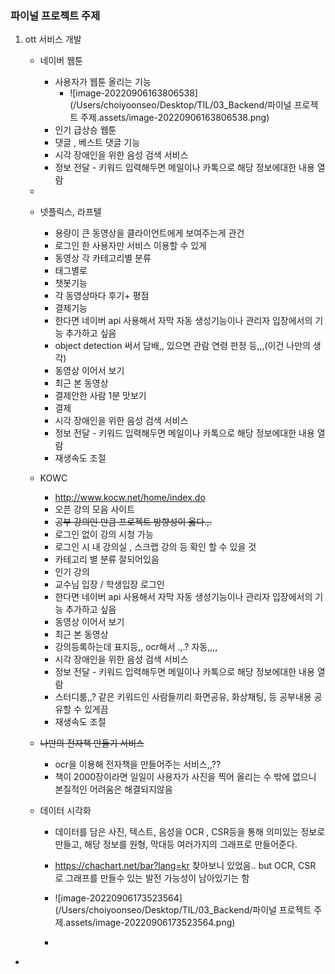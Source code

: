 ### 파이널 프로젝트 주제

1. ott 서비스 개발

   - 네이버 웹툰 

     - 사용자가 웹툰 올리는 기능
       - ![image-20220906163806538](/Users/choiyoonseo/Desktop/TIL/03_Backend/파이널 프로젝트 주제.assets/image-20220906163806538.png)
     - 인기 급상승 웹툰
     - 댓글 , 베스트 댓글 기능
     - 시각 장애인을 위한 음성 검색 서비스
     - 정보 전달 - 키워드 입력해두면  메일이나 카톡으로 해당 정보에대한 내용 열람

   - 

   - 넷플릭스, 라프텔

     - 용량이 큰 동영상을 클라이언트에게 보여주는게 관건
     - 로그인 한 사용자만 서비스 이용할 수 있게
     - 동영상 각 카테고리별 분류
     - 태그별로
     - 챗봇기능
     - 각 동영상마다 후기+ 평점
     - 결제기능
     - 한다면 네이버 api 사용해서 자막 자동 생성기능이나 관리자 입장에서의 기능 추가하고 싶음
     - object detection 써서 담배,, 있으면 관람 연령 판정 등,,,(이건 나만의 생각)
     - 동영상 이어서 보기
     - 최근 본 동영상
     - 결제안한 사람 1분 맛보기 
     - 결제
     - 시각 장애인을 위한 음성 검색 서비스
     - 정보 전달 - 키워드 입력해두면  메일이나 카톡으로 해당 정보에대한 내용 열람
     - 재생속도 조절

   - KOWC 

     - http://www.kocw.net/home/index.do
     - 오픈 강의 모음 사이트
     - ~~공부 강의인 만큼 프로젝트 방향성이 옳다.,.~~
     - 로그인 없이 강의 시청 가능 
     - 로그인 시 내 강의실 , 스크랩 강의 등 확인 할 수 있을 것
     - 카테고리 별 분류 잘되어있음
     - 인기 강의
     - 교수님 입장 / 학생입장 로그인 
     - 한다면 네이버 api 사용해서 자막 자동 생성기능이나 관리자 입장에서의 기능 추가하고 싶음
     - 동영상 이어서 보기
     - 최근 본 동영상
     - 강의등록하는데 표지등,, ocr해서 .,.? 자동,,,,
     - 시각 장애인을 위한 음성 검색 서비스
     - 정보 전달 - 키워드 입력해두면  메일이나 카톡으로 해당 정보에대한 내용 열람
     - 스터디룸,,? 같은 키워드인 사람들끼리 화면공유, 화상채팅, 등 공부내용 공유할 수 있게끔
     - 재생속도 조절

   - ~~나만의 전자책 만들기 서비스~~

     - ocr을 이용해 전자책을 만들어주는 서비스,,??
     - 책이 2000장이라면 일일이 사용자가 사진을 찍어 올리는 수 밖에 없으니 본질적인 어려움은 해결되지않음

   - 데이터 시각화

     - 데이터를 담은 사진,  텍스트, 음성을 OCR , CSR등을 통해 의미있는 정보로 만들고, 해당 정보를 원형, 막대등  여러가지의 그래프로 만들어준다.
     - https://chachart.net/bar?lang=kr 찾아보니 있었음.. but OCR, CSR 로 그래프를 만들수 있는 발전 가능성이 남아있기는 함
     - ![image-20220906173523564](/Users/choiyoonseo/Desktop/TIL/03_Backend/파이널 프로젝트 주제.assets/image-20220906173523564.png)

     - 

- 